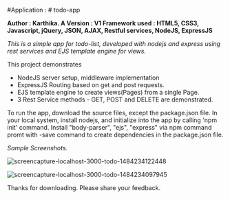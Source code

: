 #Application : # todo-app

**Author : Karthika. A
Version : V1
Framework used : HTML5, CSS3, Javascript, jQuery, JSON, AJAX, Restful services, NodeJS, ExpressJS**


*This is a simple app for todo-list, developed with nodejs and express using rest services and EJS template engine for views.*

This project demonstrates
*  NodeJS server setup, middleware implementation
*  ExpressJS Routing based on get and post requests.
*  EJS template engine to create views(Pages) from a single Page.
*  3 Rest Service methods - GET, POST and DELETE are demonstrated.

To run the app, download the source files, except the package.json file.
In your local system, install nodejs, and initialize into the app by calling 'npm init' command.
Install "body-parser", "ejs", "express" via npm command promt with -save command to create dependencies in the package.json file.

*Sample Screenshots.*

![screencapture-localhost-3000-todo-1484234122448](https://cloud.githubusercontent.com/assets/23666004/21895302/ccca10f4-d8a7-11e6-83dc-1c936d927105.png)

![screencapture-localhost-3000-todo-1484234097945](https://cloud.githubusercontent.com/assets/23666004/21895301/ccc34c42-d8a7-11e6-9d5e-30f44c1f8b21.png)

Thanks for downloading. Please share your feedback.
